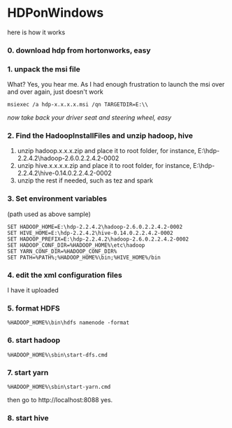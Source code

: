 # HDPonWindows


here is how it works

### 0. download hdp from hortonworks, easy

### 1. unpack the msi file
What? Yes, you hear me. As I had enough frustration to launch the msi over and over again, just doesn't work  

    msiexec /a hdp-x.x.x.x.msi /qn TARGETDIR=E:\\ 

*now take back your driver seat and steering wheel, easy*

### 2. Find the HadoopInstallFiles and unzip hadoop, hive
1. unzip hadoop.x.x.x.zip and place it to root folder, for instance, E:\hdp-2.2.4.2\hadoop-2.6.0.2.2.4.2-0002  
2. unzip hive.x.x.x.x.zip and place it to root folder, for instance, E:\hdp-2.2.4.2\hive-0.14.0.2.2.4.2-0002  
3. unzip the rest if needed, such as tez and spark

### 3. Set environment variables
(path used as above sample)  

    SET HADOOP_HOME=E:\hdp-2.2.4.2\hadoop-2.6.0.2.2.4.2-0002  
    SET HIVE_HOME=E:\hdp-2.2.4.2\hive-0.14.0.2.2.4.2-0002  
    SET HADOOP_PREFIX=E:\hdp-2.2.4.2\hadoop-2.6.0.2.2.4.2-0002  
    SET HADOOP_CONF_DIR=%HADOOP_HOME%\etc\hadoop  
    SET YARN_CONF_DIR=%HADOOP_CONF_DIR%  
    SET PATH=%PATH%;%HADOOP_HOME%\bin;%HIVE_HOME%/bin 


### 4. edit the xml configuration files 
I have it uploaded

### 5. format HDFS
    %HADOOP_HOME%\bin\hdfs namenode -format

### 6. start hadoop
    %HADOOP_HOME%\sbin\start-dfs.cmd

### 7. start yarn
    %HADOOP_HOME%\sbin\start-yarn.cmd

then go to http://localhost:8088
yes.

### 8. start hive





[1]: https://wiki.apache.org/hadoop/Hadoop2OnWindows
